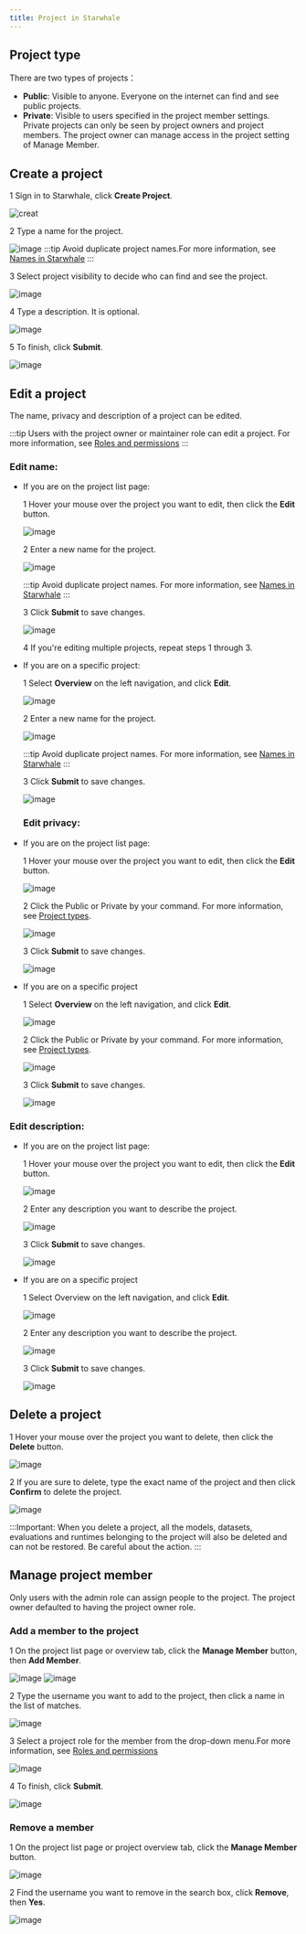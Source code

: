 ```yaml
---
title: Project in Starwhale
---
```


## Project type
There are two types of projects：
- **Public**: Visible to anyone. Everyone on the internet can find and see public projects.
- **Private**: Visible to users specified in the project member settings. Private projects can only be seen by project owners and project members. The project owner can manage access in the project setting of Manage Member. 

## Create a project 
1 Sign in to Starwhale, click **Create Project**.

![creat](https://user-images.githubusercontent.com/101299635/234524179-43ed6154-7379-4cae-8be4-471f95fd7c14.PNG)

2 Type a name for the project.

![image](https://user-images.githubusercontent.com/101299635/234500891-50baad51-1b52-4164-91e2-b14a2fec6b7a.png)
:::tip 
Avoid duplicate project names.For more information, see [Names in Starwhale](https://doc.starwhale.ai/docs/concepts/names)
:::  

3 Select project visibility to decide who can find and see the project.

![image](https://user-images.githubusercontent.com/101299635/234525424-e83b40e2-81f1-4ca0-bcac-85996980de70.png) 

4 Type a description. It is optional.

![image](https://user-images.githubusercontent.com/101299635/234525839-60012e61-d0a3-40f2-afb6-7133265be678.png)

5 To finish, click **Submit**.

![image](https://user-images.githubusercontent.com/101299635/234525918-6085832b-041c-41ba-9d8d-3293a38d4eda.png)

## Edit a project
The name, privacy and description  of a project can be edited.

:::tip
Users with the project owner or maintainer role can edit a project. For more information, see [Roles and permissions](https://doc.starwhale.ai/docs/concepts/roles-permissions)
:::

### Edit name:
- If you are on the project list page:

  1 Hover your mouse over the project you want to edit, then click the **Edit** button.
  
  ![image](https://user-images.githubusercontent.com/101299635/234529708-6e0cb61a-c0a7-47ee-bd75-faa37e3de0f7.png)

  2 Enter a new name for the project. 
  
  ![image](https://user-images.githubusercontent.com/101299635/234529767-7c8e6e3d-2593-46b3-b7fa-783f35c3fc3a.png)

  :::tip
  Avoid duplicate project names. For more information, see [Names in Starwhale](https://doc.starwhale.ai/docs/concepts/names)
  :::

  3 Click **Submit** to save changes.
  
  ![image](https://user-images.githubusercontent.com/101299635/234529893-b024a6dd-1538-4f91-a972-c5e3985836e8.png)

  4 If you're editing multiple projects, repeat steps 1 through 3.

- If you are on a specific project:

  1 Select **Overview** on the left navigation, and click **Edit**.

  ![image](https://user-images.githubusercontent.com/101299635/234533083-6abdef2a-d6f1-41d2-861b-9f4c908b49a5.png)

  2 Enter a new name for the project. 
  
  ![image](https://user-images.githubusercontent.com/101299635/234533339-dbd923f1-9ec1-4377-86f4-20aedf737c89.png)

  :::tip
  Avoid duplicate project names. For more information, see [Names in Starwhale](https://doc.starwhale.ai/docs/concepts/names)
  :::

  3 Click **Submit** to save changes.
  
  ![image](https://user-images.githubusercontent.com/101299635/234533711-4cb6c94b-bfab-4578-9ba6-42bcbeebe5f7.png)

  ### Edit privacy:
  
- If you are on the project list page:

  1 Hover your mouse over the project you want to edit, then click the **Edit** button.
  
  ![image](https://user-images.githubusercontent.com/101299635/234533934-c2233d95-034b-46dc-99d3-d636b9c5d69f.png)

  2 Click the Public or Private by your command. For more information, see [Project types](https://github.com/star-whale/starwhale/new/main/docs/docs/instances/server#project).
  
  ![image](https://user-images.githubusercontent.com/101299635/234534713-b565fb4f-24e4-4f8d-8f33-eb75f9b20637.png)

  3 Click **Submit** to save changes.
  
  ![image](https://user-images.githubusercontent.com/101299635/234534833-4d3b9f03-dbcc-41d2-a7cd-646cc4febf63.png)

- If you are on a specific project

  1 Select **Overview** on the left navigation, and click **Edit**.
  
  ![image](https://user-images.githubusercontent.com/101299635/234535207-3da5c9f9-e369-429c-80a7-3baeb78fea94.png)

  2 Click the Public or Private by your command. For more information, see [Project types](https://github.com/star-whale/starwhale/new/main/docs/docs/instances/server#project).
  
  ![image](https://user-images.githubusercontent.com/101299635/234535597-e9b43c84-973b-4c20-93a7-49a910d3556d.png)

  3 Click **Submit** to save changes.
  
  ![image](https://user-images.githubusercontent.com/101299635/234535726-e512fb49-7581-44e4-bb96-2a807b614313.png)

### Edit description:
- If you are on the project list page:

  1 Hover your mouse over the project you want to edit, then click the **Edit** button.
  
  ![image](https://user-images.githubusercontent.com/101299635/234536039-91af427a-d598-41f9-ba02-f41a6dcdfb78.png)

  2 Enter any description you want to describe the project.
  
  ![image](https://user-images.githubusercontent.com/101299635/234536251-7bb5b9a9-8b44-41f6-b4f0-fb44afa931be.png)

  3 Click **Submit** to save changes.
  
  ![image](https://user-images.githubusercontent.com/101299635/234536372-760fffcd-9c85-413f-a4dd-f6708b65e6ab.png)

- If you are on a specific project

  1 Select Overview on the left navigation, and click **Edit**.

  ![image](https://user-images.githubusercontent.com/101299635/234536611-aed1e46e-ef90-4c03-887d-9354df09c300.png)


  2 Enter any description you want to describe the project.
  
  ![image](https://user-images.githubusercontent.com/101299635/234536766-149cf0d1-2c0c-4fdf-89b0-83fc122131a5.png)

  3 Click **Submit** to save changes.
  
  ![image](https://user-images.githubusercontent.com/101299635/234536876-30a7ca20-f9b2-40a4-85a9-f12829aed4d6.png)

## Delete a project

1 Hover your mouse over the project you want to delete, then click the **Delete** button.

![image](https://user-images.githubusercontent.com/101299635/234537210-73ef26df-ffdb-4e53-bafa-c1a5b8b04dc5.png)

2 If you are sure to delete, type the exact name of the project and then click **Confirm** to delete the project.

![image](https://user-images.githubusercontent.com/101299635/234537332-410aee89-6324-4fa1-8d6a-882d2ac20cd7.png)

:::Important:
When you delete a project, all the models, datasets, evaluations and runtimes belonging to the project will also be deleted and can not be restored. Be careful about the action.
:::

## Manage project member 

Only users with the admin role can assign people to the project. The project owner defaulted to having the project owner role.

### Add a member to the project

1 On the project list page or overview tab, click the **Manage Member** button, then **Add Member**.

![image](https://user-images.githubusercontent.com/101299635/234537971-e2578085-f83c-48a5-b82f-50e57f7efb95.png)
![image](https://user-images.githubusercontent.com/101299635/234538048-d361a268-e33d-45c0-bc88-2527b04712dd.png)

2 Type the username you want to add to the project, then click a name in the list of matches.

![image](https://user-images.githubusercontent.com/101299635/234538143-f5423d13-3255-42cd-89f8-723fe6281222.png)

3 Select a project role for the member from the drop-down menu.For more information, see [Roles and permissions](https://doc.starwhale.ai/docs/concepts/roles-permissions)

![image](https://user-images.githubusercontent.com/101299635/234538239-bd9cf299-0861-4579-a30a-adbe5d9a18b9.png)

4 To finish, click **Submit**.

![image](https://user-images.githubusercontent.com/101299635/234538410-98212746-005c-4ba9-950a-3b2ee137e210.png)


### Remove a member

1 On the project list page or project overview tab, click the **Manage Member** button. 

![image](https://user-images.githubusercontent.com/101299635/234538761-4de0b42b-3ebe-4c6e-9b2a-585665d003e7.png)

2 Find the username you want to remove in the search box, click **Remove**, then **Yes**.

![image](https://user-images.githubusercontent.com/101299635/234538825-c29efbe8-7b17-47d1-bcea-9bc53b145b21.png)

